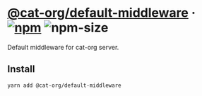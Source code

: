 # [@cat-org/default-middleware][website] · <!-- badges.start -->[![npm][npm-image]][npm-link] ![npm-size][npm-size-image]

[npm-image]: https://img.shields.io/npm/v/@cat-org/default-middleware.svg
[npm-link]: https://www.npmjs.com/package/@cat-org/default-middleware
[npm-size-image]: https://img.shields.io/bundlephobia/minzip/@cat-org/default-middleware.svg

<!-- badges.end -->

[website]: https://cat-org.github.io/core/default-middleware

Default middleware for cat-org server.

## Install

```sh
yarn add @cat-org/default-middleware
```
